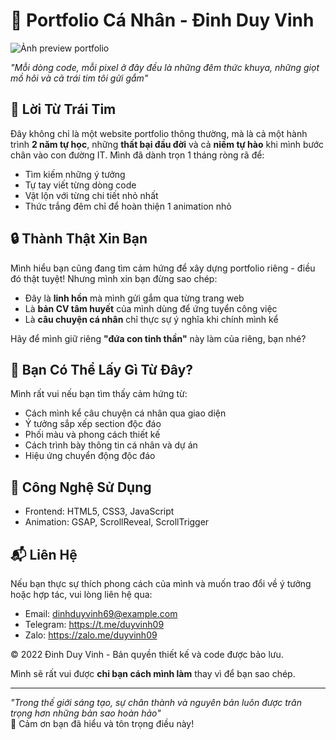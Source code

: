 # 💖 Portfolio Cá Nhân - Đinh Duy Vinh

![Ảnh preview portfolio](https://github.com/user-attachments/assets/8d57f4ae-0d43-4721-a4b1-42f7af2e11f5)

*"Mỗi dòng code, mỗi pixel ở đây đều là những đêm thức khuya, những giọt mồ hôi và cả trái tim tôi gửi gắm"*

## 🌸 Lời Từ Trái Tim

Đây không chỉ là một website portfolio thông thường, mà là cả một hành trình **2 năm tự học**, những **thất bại đầu đời** và cả **niềm tự hào** khi mình bước chân vào con đường IT. Mình đã dành trọn 1 tháng ròng rã để:
- Tìm kiếm những ý tưởng
- Tự tay viết từng dòng code
- Vật lộn với từng chi tiết nhỏ nhất
- Thức trắng đêm chỉ để hoàn thiện 1 animation nhỏ

## 🔒 Thành Thật Xin Bạn
Mình hiểu bạn cũng đang tìm cảm hứng để xây dựng portfolio riêng - điều đó thật tuyệt! Nhưng mình xin bạn đừng sao chép:
- Đây là **linh hồn** mà mình gửi gắm qua từng trang web
- Là **bản CV tâm huyết** của mình dùng để ứng tuyển công việc
- Là **câu chuyện cá nhân** chỉ thực sự ý nghĩa khi chính mình kể

Hãy để mình giữ riêng **"đứa con tinh thần"** này làm của riêng, bạn nhé?

## 🌿 Bạn Có Thể Lấy Gì Từ Đây?
Mình rất vui nếu bạn tìm thấy cảm hứng từ:
- Cách mình kể câu chuyện cá nhân qua giao diện
- Ý tưởng sắp xếp section độc đáo
- Phối màu và phong cách thiết kế
- Cách trình bày thông tin cá nhân và dự án
- Hiệu ứng chuyển động độc đáo

## 🔧 Công Nghệ Sử Dụng
- Frontend: HTML5, CSS3, JavaScript
- Animation: GSAP, ScrollReveal, ScrollTrigger

## 📬 Liên Hệ
Nếu bạn thực sự thích phong cách của mình và muốn trao đổi về ý tưởng hoặc hợp tác, vui lòng liên hệ qua:
- Email: dinhduyvinh69@example.com
- Telegram: https://t.me/duyvinh09
- Zalo: https://zalo.me/duyvinh09

© 2022 Đinh Duy Vinh - Bản quyền thiết kế và code được bảo lưu.

Mình sẽ rất vui được **chỉ bạn cách mình làm** thay vì để bạn sao chép.

---

_"Trong thế giới sáng tạo, sự chân thành và nguyên bản luôn được trân trọng hơn những bản sao hoàn hảo"_  
💌 Cảm ơn bạn đã hiểu và tôn trọng điều này!
